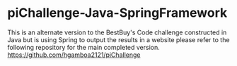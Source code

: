 # piChallenge-Java-SpringFramework
This is an alternate version to the BestBuy's Code challenge constructed in Java but is using Spring to output the results in a website please refer to the following repository for the main completed version.
https://github.com/hgamboa2121/piChallenge
